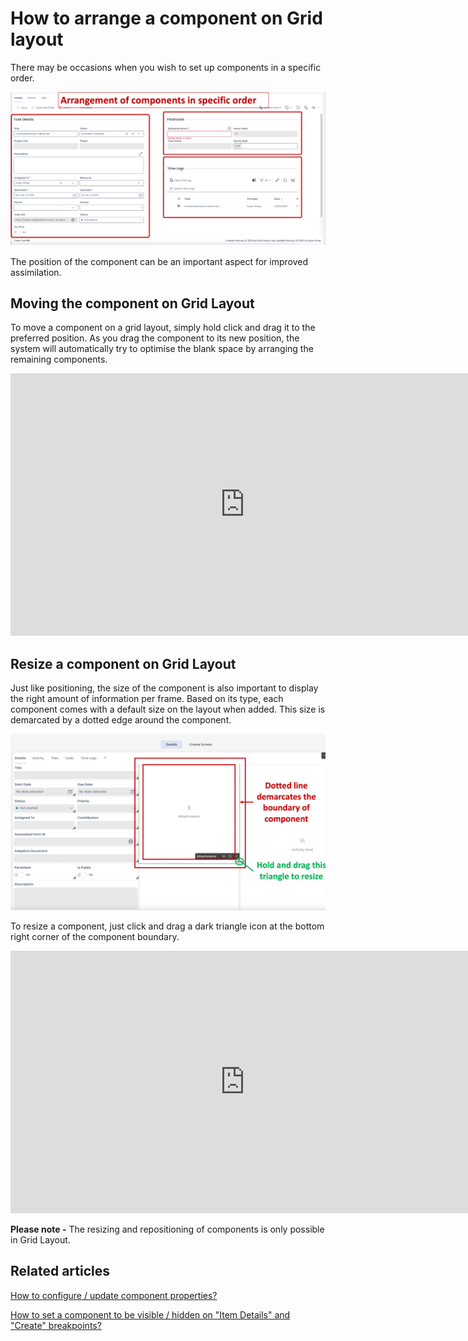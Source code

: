 # How to arrange a component on Grid layout

There may be occasions when you wish to set up components in a specific order.

![An arrangement of components on a grid](<An arrangment of components on a grid.png>)

The position of the component can be an important aspect for improved assimilation.

## Moving the component on Grid Layout

To move a component on a grid layout, simply hold click and drag it to the preferred position. As you drag the component to its new position, the system will automatically try to optimise the blank space by arranging the remaining components.

<iframe allowfullscreen="allowfullscreen" frameborder="0" height="420" src="https://www.youtube.com/embed/J479BhbjLBM?si=lGzEKBDM4d5nsDRy" title="YouTube video player" width="750"></iframe>

## Resize a component on Grid Layout

Just like positioning, the size of the component is also important to display the right amount of information per frame. Based on its type, each component comes with a default size on the layout when added. This size is demarcated by a dotted edge around the component.

![Anatomy of a component](<Anatomy of a component.png>)

To resize a component, just click and drag a dark triangle icon at the bottom right corner of the component boundary.

<iframe allowfullscreen="allowfullscreen" frameborder="0" height="420" src="https://www.youtube.com/embed/bMEWEtVBxAs?si=joH3FRqfaX8565Lj" title="YouTube video player" width="750"></iframe>

**Please note -** The resizing and repositioning of components is only possible in Grid Layout.

## Related articles

[How to configure / update component properties?](/docs/Rapid/4-Keyper%20Manual/2-Designer/2-Pages/5-how-to-guides/how-to-configure-a-component/how-to-configure-a-component.md "How to configure / update component properties?")

[How to set a component to be visible / hidden on "Item Details" and "Create" breakpoints?](/docs/Rapid/4-Keyper%20Manual/2-Designer/2-Pages/5-how-to-guides/how-to-hide-components-on-breakpoints/how-to-hide-components-on-breakpoints.md "How to set a component to be visible / hidden on 'Item Details' and 'Create' breakpoints?")
